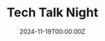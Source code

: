 ---
display_title: "Tech Talk Night"
title: "Tech Talk Night"
date: 2024-11-19T00:00:00Z
draft: true
layout: event
poster: "images/event_posters/2024-2025/tech-talk-night-november.PNG"
poster_cover: "contain"
poster_position: "center"
short_description: "Explore a diverse range of topics in Computer Science!"
start_time: "4:00 - 6:00 PM EST"
location: "HP 5345"
location_link: "https://carleton.ca/campus/buildings/herzberg-laboratories/"
background: "images/orientation2018-min.jpeg"
publishdate: 2024-11-12
---